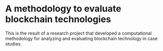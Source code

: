 # A methodology to evaluate blockchain technologies

This is the result of a research project that developed a computational methodology for analyzing and evaluating blockchain technology in case studies.
